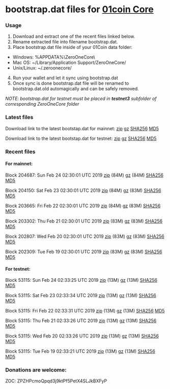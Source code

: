 # bootstrap.dat files for [01coin Core](https://01coin.io)

### Usage

1. Download and extract one of the recent files linked below.
2. Rename extracted file into filename bootstrap.dat.
3. Place bootstrap.dat file inside of your 01Coin data folder:
 - Windows: %APPDATA%\ZeroOneCore\
 - Mac OS: ~/Library/Application Support/ZeroOneCore/
 - Unix/Linux: ~/.zeroonecore/
4. Run your wallet and let it sync using bootstrap.dat
5. Once sync is done bootstrap.dat file will be renamed to bootstrap.dat.old automagically and can be safely removed.

_NOTE: bootstrap.dat for testnet must be placed in **testnet3** subfolder of corresponding ZeroOneCore folder_

### Latest files
Download link to the latest bootstap.dat for mainnet: [zip](https://files.01coin.io/mainnet/bootstrap.dat.zip) [gz](https://files.01coin.io/mainnet/bootstrap.dat.tar.gz) [SHA256](https://files.01coin.io/mainnet/sha256.txt) [MD5](https://files.01coin.io/mainnet/md5.txt)

Download link to the latest bootstap.dat for testnet: [zip](https://files.01coin.io/testnet/bootstrap.dat.zip) [gz](https://files.01coin.io/testnet/bootstrap.dat.tar.gz) [SHA256](https://files.01coin.io/testnet/sha256.txt) [MD5](https://files.01coin.io/testnet/md5.txt)

### Recent files

#### For mainnet:

Block 204687: Sun Feb 24 02:30:01 UTC 2019 [zip](https://files.01coin.io/mainnet/2019-02-24/bootstrap.dat.zip) (84M) [gz](https://files.01coin.io/mainnet/2019-02-24/bootstrap.dat.tar.gz) (84M) [SHA256](https://files.01coin.io/mainnet/2019-02-24/sha256.txt) [MD5](https://files.01coin.io/mainnet/2019-02-24/md5.txt)

Block 204150: Sat Feb 23 02:30:01 UTC 2019 [zip](https://files.01coin.io/mainnet/2019-02-23/bootstrap.dat.zip) (84M) [gz](https://files.01coin.io/mainnet/2019-02-23/bootstrap.dat.tar.gz) (83M) [SHA256](https://files.01coin.io/mainnet/2019-02-23/sha256.txt) [MD5](https://files.01coin.io/mainnet/2019-02-23/md5.txt)

Block 203665: Fri Feb 22 02:30:01 UTC 2019 [zip](https://files.01coin.io/mainnet/2019-02-22/bootstrap.dat.zip) (84M) [gz](https://files.01coin.io/mainnet/2019-02-22/bootstrap.dat.tar.gz) (83M) [SHA256](https://files.01coin.io/mainnet/2019-02-22/sha256.txt) [MD5](https://files.01coin.io/mainnet/2019-02-22/md5.txt)

Block 203302: Thu Feb 21 02:30:01 UTC 2019 [zip](https://files.01coin.io/mainnet/2019-02-21/bootstrap.dat.zip) (83M) [gz](https://files.01coin.io/mainnet/2019-02-21/bootstrap.dat.tar.gz) (83M) [SHA256](https://files.01coin.io/mainnet/2019-02-21/sha256.txt) [MD5](https://files.01coin.io/mainnet/2019-02-21/md5.txt)

Block 202807: Wed Feb 20 02:30:01 UTC 2019 [zip](https://files.01coin.io/mainnet/2019-02-20/bootstrap.dat.zip) (83M) [gz](https://files.01coin.io/mainnet/2019-02-20/bootstrap.dat.tar.gz) (83M) [SHA256](https://files.01coin.io/mainnet/2019-02-20/sha256.txt) [MD5](https://files.01coin.io/mainnet/2019-02-20/md5.txt)

Block 202309: Tue Feb 19 02:30:01 UTC 2019 [zip](https://files.01coin.io/mainnet/2019-02-19/bootstrap.dat.zip) (83M) [gz](https://files.01coin.io/mainnet/2019-02-19/bootstrap.dat.tar.gz) (83M) [SHA256](https://files.01coin.io/mainnet/2019-02-19/sha256.txt) [MD5](https://files.01coin.io/mainnet/2019-02-19/md5.txt)


#### For testnet:

Block 53115: Sun Feb 24 02:33:25 UTC 2019 [zip](https://files.01coin.io/testnet/2019-02-24/bootstrap.dat.zip) (13M) [gz](https://files.01coin.io/testnet/2019-02-24/bootstrap.dat.tar.gz) (13M) [SHA256](https://files.01coin.io/testnet/2019-02-24/sha256.txt) [MD5](https://files.01coin.io/testnet/2019-02-24/md5.txt)

Block 53115: Sat Feb 23 02:33:34 UTC 2019 [zip](https://files.01coin.io/testnet/2019-02-23/bootstrap.dat.zip) (13M) [gz](https://files.01coin.io/testnet/2019-02-23/bootstrap.dat.tar.gz) (13M) [SHA256](https://files.01coin.io/testnet/2019-02-23/sha256.txt) [MD5](https://files.01coin.io/testnet/2019-02-23/md5.txt)

Block 53115: Fri Feb 22 02:33:31 UTC 2019 [zip](https://files.01coin.io/testnet/2019-02-22/bootstrap.dat.zip) (13M) [gz](https://files.01coin.io/testnet/2019-02-22/bootstrap.dat.tar.gz) (13M) [SHA256](https://files.01coin.io/testnet/2019-02-22/sha256.txt) [MD5](https://files.01coin.io/testnet/2019-02-22/md5.txt)

Block 53115: Thu Feb 21 02:33:26 UTC 2019 [zip](https://files.01coin.io/testnet/2019-02-21/bootstrap.dat.zip) (13M) [gz](https://files.01coin.io/testnet/2019-02-21/bootstrap.dat.tar.gz) (13M) [SHA256](https://files.01coin.io/testnet/2019-02-21/sha256.txt) [MD5](https://files.01coin.io/testnet/2019-02-21/md5.txt)

Block 53115: Wed Feb 20 02:33:26 UTC 2019 [zip](https://files.01coin.io/testnet/2019-02-20/bootstrap.dat.zip) (13M) [gz](https://files.01coin.io/testnet/2019-02-20/bootstrap.dat.tar.gz) (13M) [SHA256](https://files.01coin.io/testnet/2019-02-20/sha256.txt) [MD5](https://files.01coin.io/testnet/2019-02-20/md5.txt)

Block 53115: Tue Feb 19 02:33:21 UTC 2019 [zip](https://files.01coin.io/testnet/2019-02-19/bootstrap.dat.zip) (13M) [gz](https://files.01coin.io/testnet/2019-02-19/bootstrap.dat.tar.gz) (13M) [SHA256](https://files.01coin.io/testnet/2019-02-19/sha256.txt) [MD5](https://files.01coin.io/testnet/2019-02-19/md5.txt)


### Donations are welcome:

ZOC: ZPZHPcmoQpqd3j9ktPf5PetX4SLJkBXFyP
